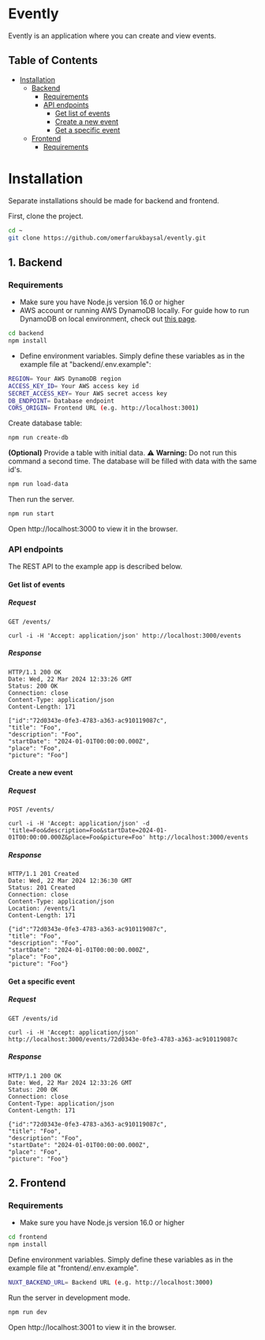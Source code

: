 # Evently

Evently is an application where you can create and view events.

## Table of Contents

- [Installation](#installation)
  - [Backend](#1-backend)
    - [Requirements](#requirements)
    - [API endpoints](#api-endpoints)
      - [Get list of events](#get-list-of-events)
      - [Create a new event](#create-a-new-event)
      - [Get a specific event](#get-a-specific-event)
  - [Frontend](#2-frontend)
    - [Requirements](#frontend-requirements)

# Installation

Separate installations should be made for backend and frontend.

First, clone the project.

```bash
cd ~
git clone https://github.com/omerfarukbaysal/evently.git
```

## 1. Backend

### Requirements

- Make sure you have Node.js version 16.0 or higher
- AWS account or running AWS DynamoDB locally. For guide how to run DynamoDB on local environment, check out [this page](http://docs.aws.amazon.com/amazondynamodb/latest/developerguide/DynamoDBLocal.html).

```bash
cd backend
npm install
```

- Define environment variables. Simply define these variables as in the example file at "backend/.env.example":

```bash
REGION= Your AWS DynamoDB region
ACCESS_KEY_ID= Your AWS access key id
SECRET_ACCESS_KEY= Your AWS secret access key
DB_ENDPOINT= Database endpoint
CORS_ORIGIN= Frontend URL (e.g. http://localhost:3001)
```

Create database table:

```bash
npm run create-db
```

**(Optional)** Provide a table with initial data.
⚠️ **Warning:** Do not run this command a second time. The database will be filled with data with the same id's.

```bash
npm run load-data
```

Then run the server.

```bash
npm run start
```

Open http://localhost:3000 to view it in the browser.

### API endpoints

The REST API to the example app is described below.

#### Get list of events

##### Request

`GET /events/`

    curl -i -H 'Accept: application/json' http://localhost:3000/events

##### Response

    HTTP/1.1 200 OK
    Date: Wed, 22 Mar 2024 12:33:26 GMT
    Status: 200 OK
    Connection: close
    Content-Type: application/json
    Content-Length: 171

    ["id":"72d0343e-0fe3-4783-a363-ac910119087c",
    "title": "Foo",
    "description": "Foo",
    "startDate": "2024-01-01T00:00:00.000Z",
    "place": "Foo",
    "picture": "Foo"]

#### Create a new event

##### Request

`POST /events/`

    curl -i -H 'Accept: application/json' -d 'title=Foo&description=Foo&startDate=2024-01-01T00:00:00.000Z&place=Foo&picture=Foo' http://localhost:3000/events

##### Response

    HTTP/1.1 201 Created
    Date: Wed, 22 Mar 2024 12:36:30 GMT
    Status: 201 Created
    Connection: close
    Content-Type: application/json
    Location: /events/1
    Content-Length: 171

    {"id":"72d0343e-0fe3-4783-a363-ac910119087c",
    "title": "Foo",
    "description": "Foo",
    "startDate": "2024-01-01T00:00:00.000Z",
    "place": "Foo",
    "picture": "Foo"}

#### Get a specific event

##### Request

`GET /events/id`

    curl -i -H 'Accept: application/json' http://localhost:3000/events/72d0343e-0fe3-4783-a363-ac910119087c

##### Response

    HTTP/1.1 200 OK
    Date: Wed, 22 Mar 2024 12:33:26 GMT
    Status: 200 OK
    Connection: close
    Content-Type: application/json
    Content-Length: 171

    {"id":"72d0343e-0fe3-4783-a363-ac910119087c",
    "title": "Foo",
    "description": "Foo",
    "startDate": "2024-01-01T00:00:00.000Z",
    "place": "Foo",
    "picture": "Foo"}

## 2. Frontend

### Requirements

<a id="frontend-requirements"></a>

- Make sure you have Node.js version 16.0 or higher

```bash
cd frontend
npm install
```

Define environment variables. Simply define these variables as in the example file at "frontend/.env.example".

```bash
NUXT_BACKEND_URL= Backend URL (e.g. http://localhost:3000)
```

Run the server in development mode.

```bash
npm run dev
```

Open http://localhost:3001 to view it in the browser.
